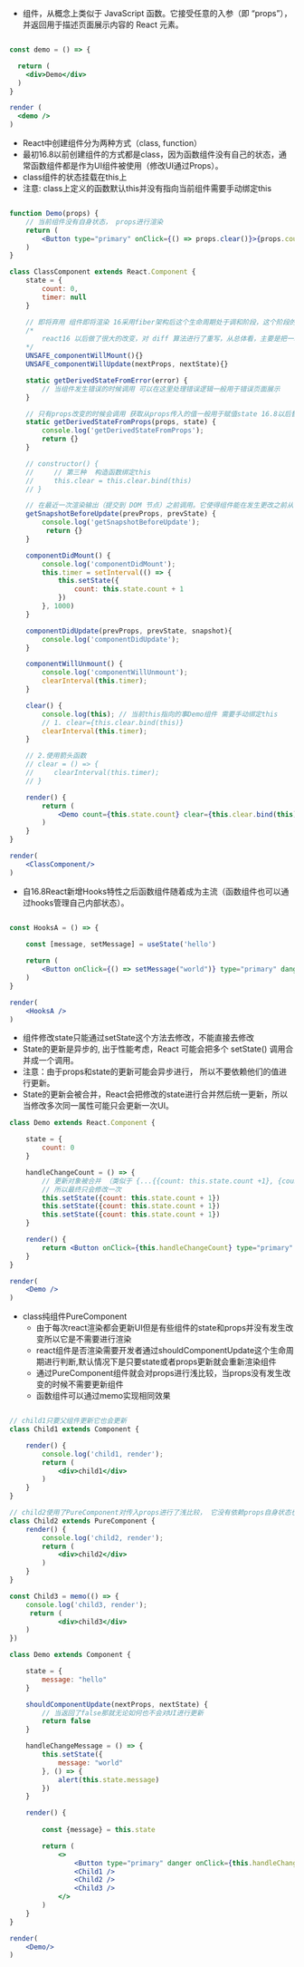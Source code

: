   * 组件，从概念上类似于 JavaScript 函数。它接受任意的入参（即 “props”），并返回用于描述页面展示内容的 React 元素。

  <Alert
      message="注意： 组件名称必须以大写字母开头。"
      description="React 会将以小写字母开头的组件视为原生 DOM 标签。"
      type="warning"
      showIcon
  />


```jsx live=true noInline=true

const demo = () => {

  return (
    <div>Demo</div>
  )
}

render (
  <demo />
)

```

* React中创建组件分为两种方式（class, function）
* 最初16.8以前创建组件的方式都是class，因为函数组件没有自己的状态，通常函数组件都是作为UI组件被使用（修改UI通过Props）。
* class组件的状态挂载在this上
* 注意: class上定义的函数默认this并没有指向当前组件需要手动绑定this

```jsx render=true noInline=true

function Demo(props) {
    // 当前组件没有自身状态， props进行渲染
    return (
        <Button type="primary" onClick={() => props.clear()}>{props.count || 0}</Button>
    )
}

class ClassComponent extends React.Component {
    state = {
        count: 0,
        timer: null
    }

    // 即将弃用 组件即将渲染 16采用fiber架构后这个生命周期处于调和阶段，这个阶段的可以中断，也就是会执行多次这个生命周期
    /*
        react16 以后做了很大的改变，对 diff 算法进行了重写，从总体看，主要是把一次计算，改变为多次计算，在浏览器有高级任务时，暂停计算。
    */
    UNSAFE_componentWillMount(){}
    UNSAFE_componentWillUpdate(nextProps, nextState){}

    static getDerivedStateFromError(error) {
        // 当组件发生错误的时候调用 可以在这里处理错误逻辑一般用于错误页面展示
    }

    // 只有props改变的时候会调用 获取从props传入的值一般用于赋值state 16.8以后替换componentWillReceiveProps生命周期
    static getDerivedStateFromProps(props, state) {
        console.log('getDerivedStateFromProps');
        return {}
    }

    // constructor() {
    //     // 第三种  构造函数绑定this
    //     this.clear = this.clear.bind(this)
    // }

    // 在最近一次渲染输出（提交到 DOM 节点）之前调用。它使得组件能在发生更改之前从 DOM 中捕获一些信息（例如，滚动位置）。此生命周期方法的任何返回值将作为参数传递给 componentDidUpdate()。 替换 componentWillUpdate
    getSnapshotBeforeUpdate(prevProps, prevState) {
        console.log('getSnapshotBeforeUpdate');
         return {}
    }

    componentDidMount() {
        console.log('componentDidMount');
        this.timer = setInterval(() => {
            this.setState({
                count: this.state.count + 1
            })
        }, 1000)
    }

    componentDidUpdate(prevProps, prevState, snapshot){
        console.log('componentDidUpdate');
    }

    componentWillUnmount() {
        console.log('componentWillUnmount');
        clearInterval(this.timer);
    }

    clear() {
        console.log(this); // 当前this指向的事Demo组件 需要手动绑定this
        // 1. clear={this.clear.bind(this)}
        clearInterval(this.timer);
    }

    // 2.使用箭头函数
    // clear = () => {
    //     clearInterval(this.timer);
    // }

    render() {
        return (
            <Demo count={this.state.count} clear={this.clear.bind(this)}/>
        )
    }
}

render(
    <ClassComponent/>
)

```

* 自16.8React新增Hooks特性之后函数组件随着成为主流（函数组件也可以通过hooks管理自己内部状态）。
```jsx render=true noInline=true

const HooksA = () => {
    
    const [message, setMessage] = useState('hello')

    return (
        <Button onClick={() => setMessage("world")} type="primary" danger>{message}</Button>
    )
}

render(
    <HooksA />
)

```

* 组件修改state只能通过setState这个方法去修改，不能直接去修改
* State的更新是异步的, 出于性能考虑，React 可能会把多个 setState() 调用合并成一个调用。
* 注意：由于props和state的更新可能会异步进行， 所以不要依赖他们的值进行更新。
* State的更新会被合并，React会把修改的state进行合并然后统一更新，所以当修改多次同一属性可能只会更新一次UI。
```jsx render=true noInline=true
class Demo extends React.Component {

    state = {
        count: 0
    }

    handleChangeCount = () => {
        // 更新对象被合并 （类似于 {...{{count: this.state.count +1}, {count: this.state.count +1}, {count: this.state.count +1}}}） 
        // 所以最终只会修改一次
        this.setState({count: this.state.count + 1})
        this.setState({count: this.state.count + 1})
        this.setState({count: this.state.count + 1})
    }

    render() {
        return <Button onClick={this.handleChangeCount} type="primary" danger>{this.state.count}</Button>
    }
}

render(
    <Demo />
)

```

* class纯组件PureComponent 
    * 由于每次react渲染都会更新UI但是有些组件的state和props并没有发生改变所以它是不需要进行渲染
    * react组件是否渲染需要开发者通过shouldComponentUpdate这个生命周期进行判断,默认情况下是只要state或者props更新就会重新渲染组件
    * 通过PureComponent组件就会对props进行浅比较，当props没有发生改变的时候不需要更新组件
    * 函数组件可以通过memo实现相同效果
```jsx live=true noInline=true

// child1只要父组件更新它也会更新
class Child1 extends Component {

    render() {
        console.log('child1, render');
        return (
            <div>child1</div>
        )
    }
}

// child2使用了PureComponent对传入props进行了浅比较， 它没有依赖props自身状态也没发生变化 所以不会重新进行渲染
class Child2 extends PureComponent {
    render() {
        console.log('child2, render');
        return (
            <div>child2</div>
        )
    }
}

const Child3 = memo(() => {
    console.log('child3, render');
     return (
            <div>child3</div>
    )
})

class Demo extends Component {

    state = {
        message: "hello"
    }

    shouldComponentUpdate(nextProps, nextState) {
        // 当返回了false那就无论如何也不会对UI进行更新
        return false
    }

    handleChangeMessage = () => {
        this.setState({
            message: "world"
        }, () => {
            alert(this.state.message)
        })
    }

    render() {
        
        const {message} = this.state

        return (
            <>
                <Button type="primary" danger onClick={this.handleChangeMessage}>{message}</Button>
                <Child1 />
                <Child2 />
                <Child3 />
            </>
        )
    }
}

render( 
    <Demo/>
)

```

